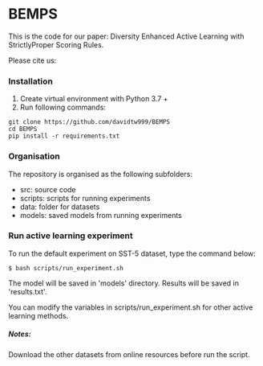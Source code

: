 # BEMPS

This is the code for our paper: Diversity Enhanced Active Learning with StrictlyProper Scoring Rules.


Please cite us:




### Installation
1. Create virtual environment with Python 3.7 +
2. Run following commands:

```
git clone https://github.com/davidtw999/BEMPS
cd BEMPS
pip install -r requirements.txt
```
    


### Organisation

The repository is organised as the following subfolders:
+ src: source code 
+ scripts: scripts for running experiments 
+ data: folder for datasets 
+ models: saved models from running experiments

### Run active learning experiment

To run the default experiment on SST-5 dataset, type the command below:

`$ bash scripts/run_experiment.sh`

The model will be saved in 'models' directory.
Results will be saved in 'results.txt'.

You can modify the variables in scripts/run_experiment.sh for other active learning methods.

##### Notes:

Download the other datasets from online resources before run the script.


